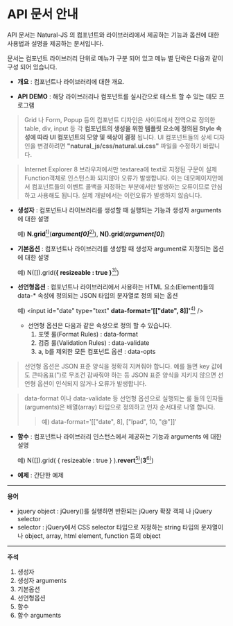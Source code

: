 API 문서 안내
===

API 문서는 Natural-JS 의 컴포넌트와 라이브러리에서 제공하는 기능과 옵션에 대한 사용법과 설명을 제공하는 문서입니다.

문서는 컴포넌트 라이브러리 단위로 메뉴가 구분 되어 있고 메뉴 별 단락은 다음과 같이 구성 되어 있습니다.

* __개요__ : 컴포넌트나 라이브러리에 대한 개요.

* __API DEMO__ : 해당 라이브러리나 컴포넌트를 실시간으로 테스트 할 수 있는 데모 프로그램

>Grid 나 Form, Popup 등의 컴포넌트 디자인은 사이트에서 전역으로 정의한 table, div, input 등 각 __컴포넌트의 생성을 위한 템플릿 요소에 정의된 Style 속성에 따라 UI 컴포넌트의 모양 및 색상이 결정__ 됩니다. UI 컴포넌트들의 상세 디자인을 변경하려면 __"natural_js/css/natural.ui.css"__ 파일을 수정하기 바랍니다.

>Internet Explorer 8 브라우저에서만 textarea에 text로 지정된 구문이 실제 Function객체로 인스턴스화 되지않아 오류가 발생합니다. 이는 데모페이지안에서 컴포넌트들의 이벤트 콜백을 지정하는 부분에서만 발생하는 오류이므로 안심하고 사용해도 됩니다. 실제 개발에서는 이런오류가 발생하지 않습니다.


* __생성자__ : 컴포넌트나 라이브러리를 생성할 때 실행되는 기능과 생성자 arguments 에 대한 설명

	예) __N.grid__[<sup>1)</sup>](#fn1)(___argument[0]___[<sup>2)</sup>](#fn2)), __N().grid__(___argument[0]___)

* __기본옵션__ : 컴포넌트나 라이브러리를 생성할 때 생성자 argument로 지정되는 옵션에 대한 설명

	예) N([]).grid(__{ resizeable : true }__[<sup>3)</sup>](#fn3))

* __선언형옵션__ : 컴포넌트나 라이브러리에서 사용하는 HTML 요소(Element)들의 data-* 속성에 정의되는 JSON 타입의 문자열로 정의 되는 옵션

	예) &lt;input id="date" type="text" __data-format='[["date", 8]]'__[<sup>4)</sup>](#fn4) /&gt;

	* 선언형 옵션은 다음과 같은 속성으로 정의 할 수 있습니다.
		1. 포멧 룰(Format Rules) : data-format
		2. 검증 룰(Validation Rules) : data-validate
		3. a, b를 제외한 모든 컴포넌트 옵션 : data-opts

>선언형 옵션은 JSON 표준 양식을 정확히 지켜줘야 합니다. 예를 들면 key 값에도 큰따옴표(")로 무조건 감싸줘야 하는 등 JSON 표준 양식을 지키지 않으면 선언형 옵션이 인식되지 않거나 오류가 발생합니다.

>data-format 이나 data-validate 등 선언형 옵션으로 실행되는 룰 들의 인자들(arguments)은 배열(array) 타입으로 정의하고 인자 순서대로 나열 합니다.
>>예) data-format='[["date", 8], ["lpad", 10, "@"]]'

* __함수__ : 컴포넌트나 라이브러리 인스턴스에서 제공하는 기능과 arguments 에 대한 설명

	예) N([]).grid( { resizeable : true } ).__revert__[<sup>5)</sup>](#fn5)(__3__[<sup>6)</sup>](#fn6))

* __예제__ : 간단한 예제

---

__용어__
* jquery object : jQuery()를 실행하면 반환되는 jQuery 확장 객체 나 jQuery selector
* selector : jQuery에서 CSS selector 타입으로 지정하는 string 타입의 문자열이나 object, array, html element, function 등의 object

---

__주석__
1. <span id="fn1">생성자</span>
2. <span id="fn2">생성자 arguments</span>
3. <span id="fn3">기본옵션</span>
4. <span id="fn4">선언형옵션</span>
5. <span id="fn5">함수</span>
6. <span id="fn6">함수 arguments</span>